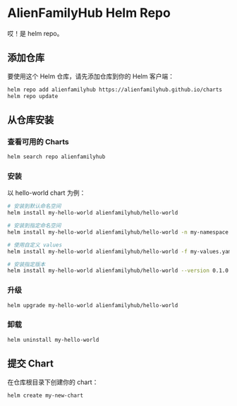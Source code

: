 # AlienFamilyHub Helm Repo

哎！是 helm repo。

## 添加仓库

要使用这个 Helm 仓库，请先添加仓库到你的 Helm 客户端：

```bash
helm repo add alienfamilyhub https://alienfamilyhub.github.io/charts
helm repo update
```

## 从仓库安装

### 查看可用的 Charts

```bash
helm search repo alienfamilyhub
```

### 安装

以 hello-world chart 为例：

```bash
# 安装到默认命名空间
helm install my-hello-world alienfamilyhub/hello-world

# 安装到指定命名空间
helm install my-hello-world alienfamilyhub/hello-world -n my-namespace --create-namespace

# 使用自定义 values
helm install my-hello-world alienfamilyhub/hello-world -f my-values.yaml

# 安装指定版本
helm install my-hello-world alienfamilyhub/hello-world --version 0.1.0
```

### 升级

```bash
helm upgrade my-hello-world alienfamilyhub/hello-world
```

### 卸载

```bash
helm uninstall my-hello-world
```

## 提交 Chart

在仓库根目录下创建你的 chart：

```bash
helm create my-new-chart
```